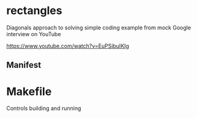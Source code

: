 # rectangles
Diagonals approach to solving simple coding example from mock Google interview on YouTube

https://www.youtube.com/watch?v=EuPSibuIKIg

## Manifest

# Makefile
Controls building and running
